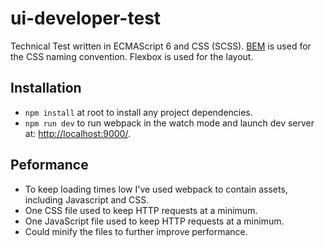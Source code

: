 # ui-developer-test
Technical Test written in ECMAScript 6 and CSS (SCSS). [BEM](http://getbem.com/) is used for the CSS naming convention. Flexbox is used for the layout.

## Installation

* `npm install` at root to install any project dependencies.
* `npm run dev` to run webpack in the watch mode and launch dev server at: [http://localhost:9000/](http://localhost:9000/).


## Peformance

* To keep loading times low I've used webpack to contain assets, including Javascript and CSS.
* One CSS file used to keep HTTP requests at a minimum.
* One JavaScript file used to keep HTTP requests at a minimum.
* Could minify the files to further improve performance.
